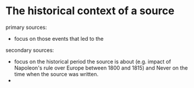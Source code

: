 # The historical context of a source

primary sources:
- focus on those events that led to the 

secondary sources:
- focus on the historical period the source is about (e.g. impact of Napoleon's rule over Europe between 1800 and 1815) and Never on the time when the source was written.
- 
